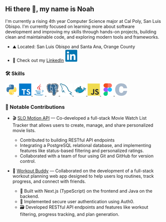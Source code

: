 ## Hi there 👋, my name is Noah

I'm currently a rising 4th year Computer Science major at Cal Poly, San Luis Obispo. I'm currently focused on learning more about software development and improving my skills through hands-on projects, building clean and maintainable code, and exploring modern tools and frameworks.

- ⛰️ Located: San Luis Obispo and Santa Ana, Orange County
- 📝 Check out my [LinkedIn](www.linkedin.com/in/noah-scott-880200257) <a href="https://www.linkedin.com/in/noah-scott-880200257/" target="_blank">
  <img src="https://raw.githubusercontent.com/devicons/devicon/master/icons/linkedin/linkedin-original.svg" alt="LinkedIn" width="40" height="40" />
</a>


### 🛠️ Skills
<a href="https://www.python.org/" target="_blank">
  <img src="https://raw.githubusercontent.com/devicons/devicon/master/icons/python/python-original.svg" alt="Python" width="40" height="40" />
</a>
<a href="https://www.typescriptlang.org/" target="_blank">
  <img src="https://raw.githubusercontent.com/devicons/devicon/master/icons/typescript/typescript-original.svg" alt="TypeScript" width="40" height="40" />
</a>
<a href="https://www.java.com/" target="_blank">
  <img src="https://raw.githubusercontent.com/devicons/devicon/master/icons/java/java-original.svg" alt="Java" width="40" height="40" />
</a>
<a href="https://www.postgresql.org/" target="_blank">
  <img src="https://raw.githubusercontent.com/devicons/devicon/master/icons/postgresql/postgresql-original.svg" alt="PostgreSQL" width="40" height="40" />
</a>
<a href="https://www.mysql.com/" target="_blank">
  <img src="https://raw.githubusercontent.com/devicons/devicon/master/icons/mysql/mysql-original.svg" alt="MySQL" width="40" height="40" />
</a>
<a href="https://www.docker.com/" target="_blank">
  <img src="https://raw.githubusercontent.com/devicons/devicon/master/icons/docker/docker-original.svg" alt="Docker" width="40" height="40" />
</a>
<a href="https://developer.mozilla.org/en-US/docs/Web/JavaScript" target="_blank">
  <img src="https://raw.githubusercontent.com/devicons/devicon/master/icons/javascript/javascript-original.svg" alt="JavaScript" width="40" height="40" />
</a>
<a href="https://www.figma.com/" target="_blank">
  <img src="https://raw.githubusercontent.com/devicons/devicon/master/icons/figma/figma-original.svg" alt="Figma" width="40" height="40" />
</a>
<a href="https://en.wikipedia.org/wiki/C_(programming_language)" target="_blank">
  <img src="https://raw.githubusercontent.com/devicons/devicon/master/icons/c/c-original.svg" alt="C" width="40" height="40" />
</a>

### 📌 Notable Contributions
- 🎬 [SLO Motion API](https://github.com/pchen50/SLOmotion) — Co-developed a full-stack Movie Watch List Tracker that allows users to create, manage, and share personalized movie lists.
  - Contributed to building RESTful API endpoints
  - Integrating a PostgreSQL relational database, and implementing features like status-based filtering and personalized ratings.
  - Collaborated with a team of four using Git and GitHub for version control.
  
- 💪 [Workout Buddy](https://github.com/Omarcione/WorkoutPlanner) — Collaborated on the development of a full-stack workout planning web app designed to help users log routines, track progress, and connect with friends.
  - 🧩 Built with Next.js (TypeScript) on the frontend and Java on the backend.
  - 🔐 Implemented secure user authentication using Auth0.
  - 🗃️ Developed RESTful API endpoints and features like workout filtering, progress tracking, and plan generation.
  
<!--
**noahscott23/noahscott23** is a ✨ _special_ ✨ repository because its `README.md` (this file) appears on your GitHub profile.

Here are some ideas to get you started:

- 🔭 I’m currently working on ...
- 🌱 I’m currently learning ...
- 👯 I’m looking to collaborate on ...
- 🤔 I’m looking for help with ...
- 💬 Ask me about ...
- 📫 How to reach me: ...
- 😄 Pronouns: ...
- ⚡ Fun fact: ...
-->
